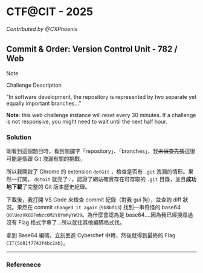 # CTF@CIT - 2025
###### Contributed by @CXPhoenix

## Commit & Order: Version Control Unit - 782 / Web

> [!NOTE]
> 
> Challenge Description
> 
> "In software development, the repository is represented by two separate yet equally important branches..."
> 
> **Note**: this web challenge instance will reset every 30 minutes. If a challenge is not responsive, you might need to wait until the next half hour.

### Solution

剛看到這個題目時，看到關鍵字「repository」、「branches」，我~~未偵查先猜~~這很可能是個跟 Git 洩漏有關的挑戰。

所以我開啟了 Chrome 的 extension `dotGit` ，檢查是否有 `.git` 洩漏的情形。果然一打開， `dotGit` 就亮了💡，認證了網站確實存在可存取的 `.git` 目錄，並且**成功地下載**了完整的 Git 版本歷史紀錄。

下載後，我打開 VS Code 來檢查 commit 紀錄（對我 gui 狗），並查詢 diff 狀況。果然在 commit `changed it again` (`9b8bf13`) 找到一串奇怪的 base64 `Q0lUezVkODFmNzc0M2Y0YmMyYWJ9`。為什麼會認為是 base64....因為我已經搜尋過沒有 Flag 格式字串了...所以就往其他編碼格式找。 

拿到 Base64 編碼，立刻丟進 Cyberchef 中轉，然後就得到最終的 Flag `CIT{5d81f7743f4bc2ab}`。

---
### Referenece
